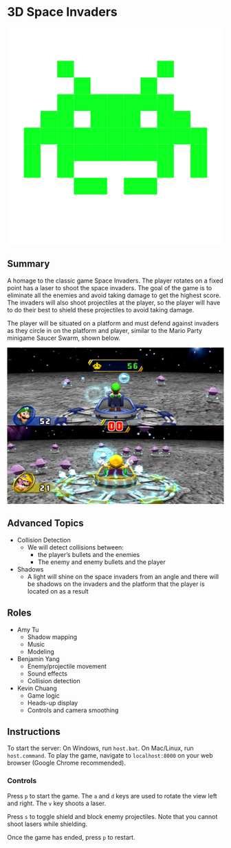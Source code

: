 # 3D Space Invaders

![alt text](assets/img/invader.png "Space Invaders")

## Summary
A homage to the classic game Space Invaders. The player rotates on a fixed point has a laser to shoot the space invaders. 
The goal of the game is to eliminate all the enemies and avoid taking damage to get the highest score. 
The invaders will also shoot projectiles at the player, so the player will have to do their best to shield these projectiles to avoid taking damage.

The player will be situated on a platform and must defend against invaders as they circle in on the platform and player, 
similar to the Mario Party minigame Saucer Swarm, shown below.

![alt text](assets/img/SaucerSwarmDuel.png "Saucer Swarm")

## Advanced Topics
- Collision Detection
  - We will detect collisions between:
    - the player’s bullets and the enemies
    - The enemy and enemy bullets and the player
- Shadows
  - A light will shine on the space invaders from an angle and there will be shadows on the invaders and the platform that the player is located on as a result

## Roles
- Amy Tu
  - Shadow mapping
  - Music
  - Modeling
- Benjamin Yang
  - Enemy/projectile movement
  - Sound effects
  - Collision detection
- Kevin Chuang
  - Game logic
  - Heads-up display
  - Controls and camera smoothing

## Instructions
To start the server: 
On Windows, run `host.bat`. 
On Mac/Linux, run `host.command`.
To play the game, navigate to `localhost:8000` on your web browser (Google Chrome recommended). 

### Controls
Press `p` to start the game. The `a` and `d` keys are used to rotate the view left and right. 
The `v` key shoots a laser. 

Press `s` to toggle shield and block enemy projectiles. Note that you cannot shoot lasers while shielding. 

Once the game has ended, press `p` to restart. 

